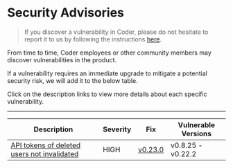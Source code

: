 # Security Advisories

> If you discover a vulnerability in Coder, please do not hesitate to report it
> to us by following the instructions
> [here](https://github.com/coder/coder/blob/main/SECURITY.md).

From time to time, Coder employees or other community members may discover
vulnerabilities in the product.

If a vulnerability requires an immediate upgrade to mitigate a potential
security risk, we will add it to the below table.

Click on the description links to view more details about each specific
vulnerability.

---

| Description                                                                        | Severity | Fix                                                            | Vulnerable Versions |
| ---------------------------------------------------------------------------------- | -------- | -------------------------------------------------------------- | ------------------- |
| [API tokens of deleted users not invalidated](./0001_user_apikeys_invalidation.md) | HIGH     | [v0.23.0](https://github.com/coder/coder/releases/tag/v0.23.0) | v0.8.25 - v0.22.2   |
